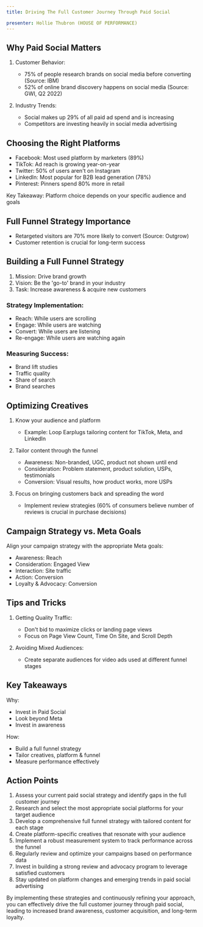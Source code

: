```yaml
---
title: Driving The Full Customer Journey Through Paid Social

presenter: Hollie Thubron (HOUSE OF PERFORMANCE)
---
```

## Why Paid Social Matters

1. Customer Behavior:
   - 75% of people research brands on social media before converting (Source: IBM)
   - 52% of online brand discovery happens on social media (Source: GWI, Q2 2022)

2. Industry Trends:
   - Social makes up 29% of all paid ad spend and is increasing
   - Competitors are investing heavily in social media advertising

## Choosing the Right Platforms

- Facebook: Most used platform by marketers (89%)
- TikTok: Ad reach is growing year-on-year
- Twitter: 50% of users aren't on Instagram
- LinkedIn: Most popular for B2B lead generation (78%)
- Pinterest: Pinners spend 80% more in retail

Key Takeaway: Platform choice depends on your specific audience and goals

## Full Funnel Strategy Importance

- Retargeted visitors are 70% more likely to convert (Source: Outgrow)
- Customer retention is crucial for long-term success

## Building a Full Funnel Strategy

1. Mission: Drive brand growth
2. Vision: Be the 'go-to' brand in your industry
3. Task: Increase awareness & acquire new customers

### Strategy Implementation:

- Reach: While users are scrolling
- Engage: While users are watching
- Convert: While users are listening
- Re-engage: While users are watching again

### Measuring Success:

- Brand lift studies
- Traffic quality
- Share of search
- Brand searches

## Optimizing Creatives

1. Know your audience and platform
   - Example: Loop Earplugs tailoring content for TikTok, Meta, and LinkedIn

2. Tailor content through the funnel
   - Awareness: Non-branded, UGC, product not shown until end
   - Consideration: Problem statement, product solution, USPs, testimonials
   - Conversion: Visual results, how product works, more USPs

3. Focus on bringing customers back and spreading the word
   - Implement review strategies (60% of consumers believe number of reviews is crucial in purchase decisions)

## Campaign Strategy vs. Meta Goals

Align your campaign strategy with the appropriate Meta goals:
- Awareness: Reach
- Consideration: Engaged View
- Interaction: Site traffic
- Action: Conversion
- Loyalty & Advocacy: Conversion

## Tips and Tricks

1. Getting Quality Traffic:
   - Don't bid to maximize clicks or landing page views
   - Focus on Page View Count, Time On Site, and Scroll Depth

2. Avoiding Mixed Audiences:
   - Create separate audiences for video ads used at different funnel stages

## Key Takeaways

Why:
- Invest in Paid Social
- Look beyond Meta
- Invest in awareness

How:
- Build a full funnel strategy
- Tailor creatives, platform & funnel
- Measure performance effectively

## Action Points

1. Assess your current paid social strategy and identify gaps in the full customer journey
2. Research and select the most appropriate social platforms for your target audience
3. Develop a comprehensive full funnel strategy with tailored content for each stage
4. Create platform-specific creatives that resonate with your audience
5. Implement a robust measurement system to track performance across the funnel
6. Regularly review and optimize your campaigns based on performance data
7. Invest in building a strong review and advocacy program to leverage satisfied customers
8. Stay updated on platform changes and emerging trends in paid social advertising

By implementing these strategies and continuously refining your approach, you can effectively drive the full customer journey through paid social, leading to increased brand awareness, customer acquisition, and long-term loyalty.
